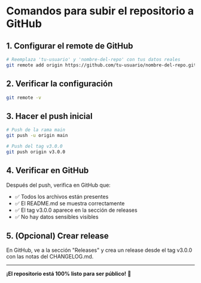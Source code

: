 # Comandos para subir el repositorio a GitHub

## 1. Configurar el remote de GitHub
```bash
# Reemplaza 'tu-usuario' y 'nombre-del-repo' con tus datos reales
git remote add origin https://github.com/tu-usuario/nombre-del-repo.git
```

## 2. Verificar la configuración
```bash
git remote -v
```

## 3. Hacer el push inicial
```bash
# Push de la rama main
git push -u origin main

# Push del tag v3.0.0
git push origin v3.0.0
```

## 4. Verificar en GitHub
Después del push, verifica en GitHub que:
- ✅ Todos los archivos están presentes
- ✅ El README.md se muestra correctamente
- ✅ El tag v3.0.0 aparece en la sección de releases
- ✅ No hay datos sensibles visibles

## 5. (Opcional) Crear release
En GitHub, ve a la sección "Releases" y crea un release desde el tag v3.0.0 con las notas del CHANGELOG.md.

---

**¡El repositorio está 100% listo para ser público!** 🚀
